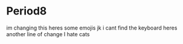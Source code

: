 # Period8
im changing this
heres some emojis
jk i cant find the keyboard
heres another line of change
I hate cats
